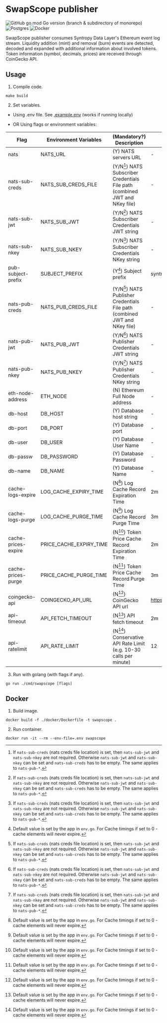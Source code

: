 # SwapScope publisher
![GitHub go.mod Go version (branch & subdirectory of monorepo)](https://img.shields.io/github/go-mod/go-version/SyntropyNet/swapscope/main?filename=publisher%2Fgo.mod)
![Postgres](https://img.shields.io/badge/postgres-%23316192.svg?style=for-the-badge&logo=postgresql&logoColor=white)
![Docker](https://img.shields.io/badge/docker-%230db7ed.svg?style=for-the-badge&logo=docker&logoColor=white)

SwapScope publisher consumes Syntropy Data Layer's Ethereum event log stream. Liquidity addition (mint) and removal (burn) events are detected, decoded and expanded with additional information about involved tokens. Token information (symbol, decimals, prices) are received through CoinGecko API.
 
## Usage

1. Compile code.
```
make build
```
2. Set variables.

* Using .env file. See [.example.env](https://github.com/SyntropyNet/swapscope/blob/main/publisher/.example.env) (works if running locally)


* OR Using flags or environment variables:

| Flag                 | Environment Variables   | (Mandatory?) Description                                                  | Default value                    |
| -------------------- | ----------------------- | ------------------------------------------------------------------------- |--------------------------------- |
| nats                 | NATS_URL                | (Y) NATS servers URL                                                      | -                                |
| nats-sub-creds       | NATS_SUB_CREDS_FILE     | (Y/N[^1]) NATS Subscriber Credentials File path (combined JWT and NKey file) | -                                |
| nats-sub-jwt         | NATS_SUB_JWT            | (Y/N[^1]) NATS Subscriber Credentials JWT string                             | -                                |
| nats-sub-nkey        | NATS_SUB_NKEY           | (Y/N[^1]) NATS Subscriber Credentials NKey string                            | -                                |
| pub-subject-prefix   | SUBJECT_PREFIX          | (Y[^2]) Subject prefix                                                      | syntropy.analytics               |
| nats-pub-creds       | NATS_PUB_CREDS_FILE     | (Y/N[^1]) NATS Publisher Credentials File path (combined JWT and NKey file)  | -                                |
| nats-pub-jwt         | NATS_PUB_JWT            | (Y/N[^1]) NATS Publisher Credentials JWT string                              | -                                |
| nats-pub-nkey        | NATS_PUB_NKEY           | (Y/N[^1]) NATS Publisher Credentials NKey string                             | -                                |
| eth-node-address     | ETH_NODE                | (N) Ethereum Full Node address                                            | -                                |
| db-host              | DB_HOST                 | (Y) Database host string                                                  | -                                |
| db-port              | DB_PORT                 | (Y) Database port                                                         | -                                |
| db-user              | DB_USER                 | (Y) Database User Name                                                    | -                                |
| db-passw             | DB_PASSWORD             | (Y) Database Password                                                     | -                                |
| db-name              | DB_NAME                 | (Y) Database Name                                                         | -                                |
| cache-logs-expire    | LOG_CACHE_EXPIRY_TIME   | (N[^2]) Log Cache Record Expiration Time                                    | 2m                               |
| cache-logs-purge     | LOG_CACHE_PURGE_TIME    | (N[^2]) Log Cache Record Purge Time                                         | 3m                               |
| cache-prices-expire  | PRICE_CACHE_EXPIRY_TIME | (N[^2]) Token Price Cache Record Expiration Time                            | 2m                               |
| cache-prices-purge   | PRICE_CACHE_PURGE_TIME  | (N[^2]) Token Price Cache Record Purge Time                                 | 3m                               |
| coingecko-api        | COINGECKO_API_URL       | (N[^2]) CoinGecko API url                                                   | https://api.coingecko.com/api/v3 |
| api-timeout          | API_FETCH_TIMEOUT       | (N[^2]) API fetch timeout                                                   | 2m                               |
| api-ratelimit        | API_RATE_LIMIT          | (N[^2]) Conservative API Rate Limit (e.g. 10-30 calls per minute)           | 12                               |

[^1]: If `nats-sub-creds` (nats creds file location) is set, then `nats-sub-jwt` and `nats-sub-nkey` are not required. Otherwise `nats-sub-jwt` and `nats-sub-nkey` can be set and `nats-sub-creds` has to be empty. The same applies to `nats-pub-*`.

[^2]: Default value is set by the app in `env.go`. For Cache timings if set to 0 - cache elements will never expire.

3. Run with golang (with flags if any).
```
go run ./cmd/swapscope [flags]
```

## Docker

1. Build image.
```
docker build -f ./docker/Dockerfile -t swapscope .
```

2. Run container.
```
docker run -it --rm --env-file=.env swapscope
```